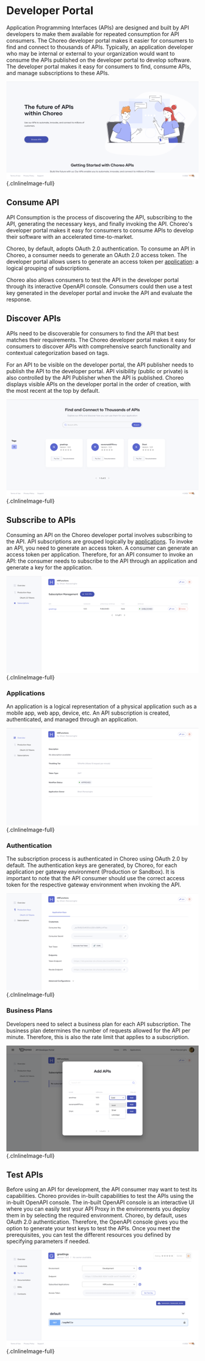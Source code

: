 # Developer Portal

Application Programming Interfaces (APIs) are designed and built by API developers to make them available for repeated consumption for API consumers. The Choreo developer portal makes it easier for consumers to find and connect to thousands of APIs. Typically, an application developer who may be internal or external to your organization would want to consume the APIs published on the developer portal to develop software. The developer portal makes it easy for consumers to find, consume APIs, and manage subscriptions to these APIs. 

![Developer Portal Home Page](../assets/img/api-management/developer-portal-home-page.png){.cInlineImage-full}

## Consume API

API Consumption is the process of discovering the API, subscribing to the API, generating the necessary keys, and finally invoking the API. Choreo's developer portal makes it easy for consumers to consume APIs to develop their software with an accelerated time-to-market.

Choreo, by default, adopts OAuth 2.0 authentication. To consume an API in Choreo, a consumer needs to generate an OAuth 2.0 access token. The developer portal allows users to generate an access token per [application](#applications): a logical grouping of subscriptions. 

Choreo also allows consumers to test the API in the developer portal through its interactive OpenAPI console. Consumers could then use a test key generated in the developer portal and invoke the API and evaluate the response. 

## Discover APIs

APIs need to be discoverable for consumers to find the API that best matches their requirements. The Choreo developer portal makes it easy for consumers to discover APIs with comprehensive search functionality and contextual categorization based on tags. 

For an API to be visible on the developer portal, the API publisher needs to publish the API to the developer portal. API visibility (public or private) is also controlled by the API Publisher when the API is published. Choreo displays visible APIs on the developer portal in the order of creation, with the most recent at the top by default. 

![Discover APIs](../assets/img/api-management/api-discovery.png){.cInlineImage-full}

## Subscribe to APIs

Consuming an API on the Choreo developer portal involves subscribing to the API. API subscriptions are grouped logically by [applications](#applications). To invoke an API, you need to generate an access token. A consumer can generate an access token per application. Therefore, for an API consumer to invoke an API: the consumer needs to subscribe to the API through an application and generate a key for the application. 

![Discover APIs](../assets/img/api-management/subscription.png){.cInlineImage-full}

### Applications
An application is a logical representation of a physical application such as a mobile app, web app, device, etc. An API subscription is created, authenticated, and managed through an application.

![Applications](../assets/img/api-management/applications.png){.cInlineImage-full}

### Authentication
The subscription process is authenticated in Choreo using OAuth 2.0 by default. The authentication keys are generated, by Choreo, for each application per gateway environment (Production or Sandbox). It is important to note that the API consumer should use the correct access token for the respective gateway environment when invoking the API.

![Authentication](../assets/img/api-management/authentication.png){.cInlineImage-full}

### Business Plans
Developers need to select a business plan for each API subscription. The business plan determines the number of requests allowed for the API per minute. Therefore, this is also the rate limit that applies to a subscription.

![Business Plans](../assets/img/api-management/business-plans.png){.cInlineImage-full}

## Test APIs
Before using an API for development, the API consumer may want to test its capabilities. Choreo provides in-built capabilities to test the APIs using the in-built OpenAPI console. The in-built OpenAPI console is an interactive UI where you can easily test your API Proxy in the environments you deploy them in by selecting the required environment. Choreo, by default, uses OAuth 2.0 authentication. Therefore, the OpenAPI console gives you the option to generate your test keys to test the APIs. Once you meet the prerequisites, you can test the different resources you defined by specifying parameters if needed. 

![Invoke API](../assets/img/api-management/invoke-api.png){.cInlineImage-full}



